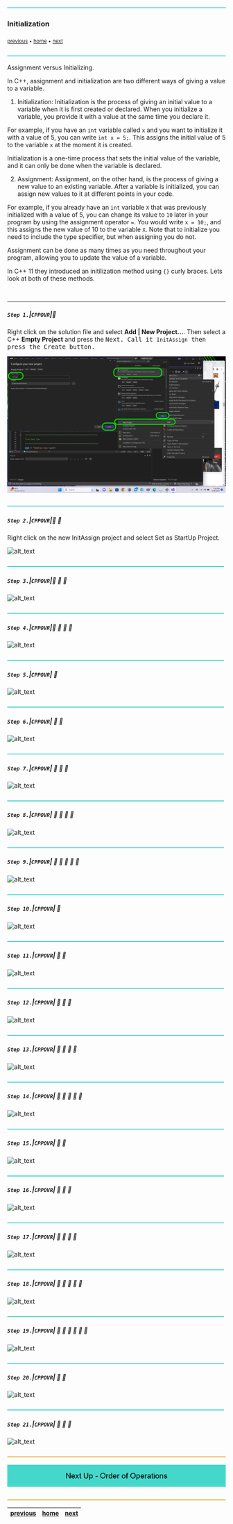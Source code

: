 ![](../images/line3.png)

### Initialization

<sub>[previous](../bools/README.md#user-content-primitive-data-types---bools-and-unsigned-ints) • [home](../README.md#user-content-ue5-cpp-overview) • [next](../)</sub>

![](../images/line3.png)

Assignment versus Initializing. 

In C++, assignment and initialization are two different ways of giving a value to a variable.

1. Initialization: Initialization is the process of giving an initial value to a variable when it is first created or declared. When you initialize a variable, you provide it with a value at the same time you declare it.

For example, if you have an `int` variable called `x` and you want to initialize it with a value of 5, you can write `int x = 5;`. This assigns the initial value of 5 to the variable `x` at the moment it is created.

Initialization is a one-time process that sets the initial value of the variable, and it can only be done when the variable is declared.

2. Assignment: Assignment, on the other hand, is the process of giving a new value to an existing variable. After a variable is initialized, you can assign new values to it at different points in your code.

For example, if you already have an `int` variable `X` that was previously initialized with a value of 5, you can change its value to `10` later in your program by using the assignment operator `=`. You would write `x = 10;`, and this assigns the new value of 10 to the variable `X`. Note that to initialize you need to include the type specifier, but when assigning you do not.

Assignment can be done as many times as you need throughout your program, allowing you to update the value of a variable.

In C++ 11 they introduced an initilization method using `{}` curly braces.  Lets look at both of these methods.


<br>

---

##### `Step 1.`\|`CPPOVR`|:small_blue_diamond:

Right click on the solution file and select **Add | New Project...**. Then select a C++ **Empty Project** and press the <kbd>Next</button>. Call it `InitAssign` then press the <kbd>Create</kbd> button. 

![create new InitAssign project](images/initProject.png)

![](../images/line2.png)

##### `Step 2.`\|`CPPOVR`|:small_blue_diamond: :small_blue_diamond: 

Right click on the new InitAssign project and select Set as StartUp Project.

![alt_text](images/.png)

![](../images/line2.png)

##### `Step 3.`\|`CPPOVR`|:small_blue_diamond: :small_blue_diamond: :small_blue_diamond:

![alt_text](images/.png)

![](../images/line2.png)

##### `Step 4.`\|`CPPOVR`|:small_blue_diamond: :small_blue_diamond: :small_blue_diamond: :small_blue_diamond:

![alt_text](images/.png)

![](../images/line2.png)

##### `Step 5.`\|`CPPOVR`| :small_orange_diamond:

![alt_text](images/.png)

![](../images/line2.png)

##### `Step 6.`\|`CPPOVR`| :small_orange_diamond: :small_blue_diamond:

![alt_text](images/.png)

![](../images/line2.png)

##### `Step 7.`\|`CPPOVR`| :small_orange_diamond: :small_blue_diamond: :small_blue_diamond:

![alt_text](images/.png)

![](../images/line2.png)

##### `Step 8.`\|`CPPOVR`| :small_orange_diamond: :small_blue_diamond: :small_blue_diamond: :small_blue_diamond:

![alt_text](images/.png)

![](../images/line2.png)

##### `Step 9.`\|`CPPOVR`| :small_orange_diamond: :small_blue_diamond: :small_blue_diamond: :small_blue_diamond: :small_blue_diamond:

![alt_text](images/.png)

![](../images/line2.png)

##### `Step 10.`\|`CPPOVR`| :large_blue_diamond:

![alt_text](images/.png)

![](../images/line2.png)

##### `Step 11.`\|`CPPOVR`| :large_blue_diamond: :small_blue_diamond: 

![alt_text](images/.png)

![](../images/line2.png)

##### `Step 12.`\|`CPPOVR`| :large_blue_diamond: :small_blue_diamond: :small_blue_diamond: 

![alt_text](images/.png)

![](../images/line2.png)

##### `Step 13.`\|`CPPOVR`| :large_blue_diamond: :small_blue_diamond: :small_blue_diamond:  :small_blue_diamond: 

![alt_text](images/.png)

![](../images/line2.png)

##### `Step 14.`\|`CPPOVR`| :large_blue_diamond: :small_blue_diamond: :small_blue_diamond: :small_blue_diamond:  :small_blue_diamond: 

![alt_text](images/.png)

![](../images/line2.png)

##### `Step 15.`\|`CPPOVR`| :large_blue_diamond: :small_orange_diamond: 

![alt_text](images/.png)

![](../images/line2.png)

##### `Step 16.`\|`CPPOVR`| :large_blue_diamond: :small_orange_diamond:   :small_blue_diamond: 

![alt_text](images/.png)

![](../images/line2.png)

##### `Step 17.`\|`CPPOVR`| :large_blue_diamond: :small_orange_diamond: :small_blue_diamond: :small_blue_diamond:

![alt_text](images/.png)

![](../images/line2.png)

##### `Step 18.`\|`CPPOVR`| :large_blue_diamond: :small_orange_diamond: :small_blue_diamond: :small_blue_diamond: :small_blue_diamond:

![alt_text](images/.png)

![](../images/line2.png)

##### `Step 19.`\|`CPPOVR`| :large_blue_diamond: :small_orange_diamond: :small_blue_diamond: :small_blue_diamond: :small_blue_diamond: :small_blue_diamond:

![alt_text](images/.png)

![](../images/line2.png)

##### `Step 20.`\|`CPPOVR`| :large_blue_diamond: :large_blue_diamond:

![alt_text](images/.png)

![](../images/line2.png)

##### `Step 21.`\|`CPPOVR`| :large_blue_diamond: :large_blue_diamond: :small_blue_diamond:

![alt_text](images/.png)

![](../images/line.png)

<!-- <img src="https://via.placeholder.com/1000x100/45D7CA/000000/?text=Next Up - ADD NEXT PAGE"> -->

![next up - ](images/banner.png)

![](../images/line.png)

| [previous](../bools/README.md#user-content-primitive-data-types---bools-and-unsigned-ints)| [home](../README.md#user-content-ue5-cpp-overview) | [next](../)|
|---|---|---|
